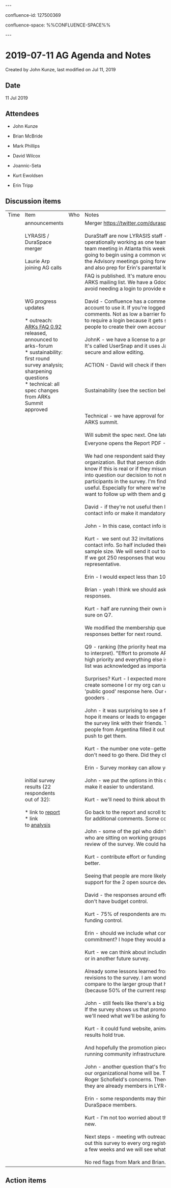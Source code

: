 \---

confluence-id: 127500369

confluence-space: %%CONFLUENCE-SPACE%%

\---

2019-07-11 AG Agenda and Notes
==============================

Created by John Kunze, last modified on Jul 11, 2019

Date
----

11 Jul 2019

Attendees
---------

*   John Kunze
    
*   Brian McBride
*   Mark Phillips
*   David Wilcox
*   Joannic-Seta
*   Kurt Ewoldsen
*   Erin Tripp

Discussion items
----------------

|     |     |     |     |
| --- | --- | --- | --- |
| Time | Item | Who | Notes |
|     | announcements<br><br>LYRASIS / DuraSpace merger <br><br>Laurie Arp joining AG calls |     | Merger https://twitter.com/duraspace/status/1148594779279810564<br><br>DuraStaff are now LYRASIS staff - we are functionally and operationally working as one team. We had the first DuraSpace division team meeting in Atlanta this week. We had training on ITAV and we are going to begin using a common vocabulary. Laurie can begin attending the Advisory meetings going forward to leverage her ITAV expertise and also prep for Erin's parental leave this fall. |
|     | WG progress updates<br><br>*   outreach: [ARKs FAQ 0.92](https://wiki.duraspace.org/display/ARKs/ARK+Identifiers+FAQ%2C+version+0.92?src=contextnavpagetreemode) released, announced to arks-forum<br>*   sustainability: first round survey analysis; sharpening questions<br>*   technical: all spec changes from ARKs Summit approved |     | FAQ is published. It's mature enough that it had public airing via the ARKS mailing list. We have a Gdoc version too and hopefully, that will avoid needing a login to provide edits. <br><br>David - Confluence has a commenting feature - but you need an account to use it. If you're logged into the wiki you can add in-line comments. Not as low a barrier for editing as GDoc. Wiki is configured to require a login because it gets spammed if we change it to allowing people to create their own account. <br><br>JohnK - we have a license to a product that could help us manage this. It's called UserSnap and it uses JavaScript to make access more secure and allow editing. <br><br>ACTION - David will check if there's integration with that tool. <br><br>  <br><br>Sustainability (see the section below)<br><br>  <br><br>Technical - we have approval for all spec changes suggested in the ARKS summit. <br><br>Will submit the spec next. One late-breaking change is holding this up. |
|     | initial survey results (22 respondents out of 32):<br><br>*   link to [report](https://wiki.duraspace.org/download/attachments/125731267/InitialSurveyReport.pdf?version=1&modificationDate=1562798952844&api=v2)<br>*   link to [analysis](https://wiki.duraspace.org/download/attachments/125731267/InitialSurveyAnalysis.xlsx?version=1&modificationDate=1561762103270&api=v2) |     | Everyone opens the Report PDF - Kurt walking us through it. <br><br>We had one respondent said they had 200 ppl using ARKS in their organization. But that person didn't share contact info! So we can't know if this is real or if they misunderstood the question. This brings into question our decision to not make contact information required for participants in the survey. I'm finding the inability to follow up not very useful. Especially for where we're asking for financial contribution - we want to follow up with them and get on their budgets for next year. <br><br>David - if they're not useful then let's strongly encourage providing contact info or make it mandatory. <br><br>John - In this case, contact info is really important. <br><br>Kurt -  we sent out 32 invitations - 22 responses and 14 included their contact info. So half included their contact information on a small sample size. We will send it out to 540 NAAN registered organizations. If we got 250 responses that would be amazing and it would be representative. <br><br>Erin - I would expect less than 100 responses. <br><br>Brian - yeah I think we should ask for the info and expect fewer responses. <br><br>Kurt - half are running their own infrastructure. Some people we're sure on Q7. <br><br>We modified the membership question so we can differentiate the responses better for next round. <br><br>Q9 - ranking (the priority heat map on the analysis document is easiest to interpret). "Effort to promote ARK understanding and usage" is a high priority and everything else is a distant second. But much of the list was acknowledged as important. <br><br>Surprises? Kurt - I expected more self-serving responses, e.g. let's create someone I or my org can use. but we saw much more of a 'public good' response here. Our community is full of a bunch of do-gooders  . <br><br>John - it was surprising to see a focus on outreach and promotion. I hope it means or leads to engagement. There were people who shared the survey link with their friends. That might have skewed things. 3 people from Argentina filled it out and they're not using but will put a push to get them. <br><br>Kurt - the number one vote-getter was the first option on the list. We don't need to go there. Did they chose that because it was <br><br>Erin - Survey monkey can allow you to randomize the order of the list. <br><br>John - we put the options in this order because we thought it would make it easier to understand. <br><br>Kurt - we'll need to think about this and decide on an approach. <br><br>Go back to the report and scroll to the end - it's a catch-all question for additional comments. Some contradiction there. <br><br>John - some of the ppl who didn't respond was interesting. Some ppl who are sitting on working groups didn't fill it out. They were part of the review of the survey. We could have improved our communications. <br><br>Kurt - contribute effort or funding - the analysis document shows this better. <br><br>Seeing that people are more likely to contribute effort but there was support for the 2 open source development pieces. <br><br>David - the responses around effort - those might be from people who don't have budget control. <br><br>Kurt - 75% of respondents are managers so we think they have funding control. <br><br>Erin - should we include what contributing effort looks like from a time commitment? I hope they would actually show up. <br><br>Kurt - we can think about including time commitment in the next phase or in another future survey. <br><br>Already some lessons learned from this process. We made some revisions to the survey. I am wondering how this small sample will compare to the larger group that has actually registered with ARKs (because 50% of the current respondents aren't using ARKs). <br><br>John - still feels like there's a big vaccum in our sustainability planning. If the survey shows us that promotion is what's important then at least we'll need what we'll be asking for money for. <br><br>Kurt - it could fund website, animations, travel to conferences if the results hold true. <br><br>And hopefully the promotion piece could lead to more interest in running community infrastructure. <br><br>John - another question that's front and center is to understand what our organizational home will be. The merger impacts that. It ties into Roger Schofield's concerns. There weren't many people who indicated they are already members in LYR or DuraSpace. <br><br>Erin - some respondents may think they are Fedora members, not DuraSpace members. <br><br>Kurt - I'm not too worried about that. We might be creating something new. <br><br>Next steps - meeting wth outreach group and in next 3 wks sending out this survey to every org registered for a NAAN. We will keep it open a few weeks and we will see what we get. <br><br>No red flags from Mark and Brian. |

Action items
------------